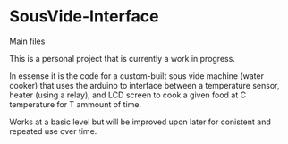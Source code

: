 # SousVide-Interface
Main files

This is a personal project that is currently a work in progress.

In essense it is the code for a custom-built sous vide machine (water cooker) that uses the arduino to interface
between a temperature sensor, heater (using a relay), and LCD screen to cook a given food at C temperature for
T ammount of time.

Works at a basic level but will be improved upon later for conistent and repeated use over time.

